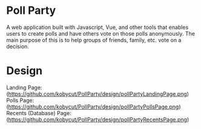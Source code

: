 # Poll Party
A web application built with Javascript, Vue, and other tools that enables users to create polls and have others vote on those polls anonymously. The main purpose of this is to help groups of friends, family, etc. vote on a decision.

# Design
Landing Page:
(https://github.com/kobycut/PollParty/design/pollPartyLandingPage.png)
Polls Page:
(https://github.com/kobycut/PollParty/design/pollPartyPollsPage.png)
Recents (Database) Page:
(https://github.com/kobycut/PollParty/design/pollPartyRecentsPage.png)
